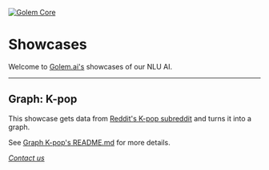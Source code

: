 [![Golem Core](https://cdn.golem.ai/mail/logo-golem.ai-core-75.png)](https://golem.ai/en/core)

# Showcases

Welcome to [Golem.ai's](https://golem.ai/en/core) showcases of our NLU AI.

---
## Graph: K-pop

This showcase gets data from [Reddit's K-pop subreddit](https://www.reddit.com/r/kpop/) and turns it into a graph.

See [Graph K-pop's README.md](./graphKpop/README.md) for more details.



_[Contact us](https://golem.ai/fr/Core/waitinglist?utm_campaign=Waiting%20List%20Core&utm_source=Lien%20homepage&utm_medium=Lien%20homepage)_